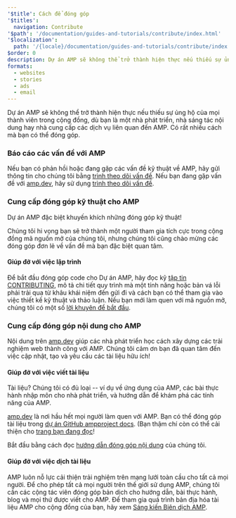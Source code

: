 ```yaml
---
'$title': Cách để đóng góp
'$titles':
  navigation: Contribute
'$path': '/documentation/guides-and-tutorials/contribute/index.html'
'$localization':
  path: '/{locale}/documentation/guides-and-tutorials/contribute/index.html'
$order: 0
description: Dự án AMP sẽ không thể trở thành hiện thực nếu thiếu sự ủng hộ của mọi thành viên trong cộng đồng, dù bạn là một nhà phát triển, nhà sáng tác nội dung hay nhà cung cấp các dịch vụ liên quan đến AMP.
formats:
  - websites
  - stories
  - ads
  - email
---
```


Dự án AMP sẽ không thể trở thành hiện thực nếu thiếu sự ủng hộ của mọi thành viên trong cộng đồng, dù bạn là một nhà phát triển, nhà sáng tác nội dung hay nhà cung cấp các dịch vụ liên quan đến AMP. Có rất nhiều cách mà bạn có thể đóng góp.

### Báo cáo các vấn đề với AMP

Nếu bạn có phản hồi hoặc đang gặp các vấn đề kỹ thuật về AMP, hãy gửi thông tin cho chúng tôi bằng [trình theo dõi vấn đề](https://github.com/ampproject/amphtml/issues). Nếu bạn đang gặp vấn đề với [amp.dev](https://amp.dev), hãy sử dụng [trình theo dõi vấn đề](https://github.com/ampproject/docs/issues).

### Cung cấp đóng góp kỹ thuật cho AMP

Dự án AMP đặc biệt khuyến khích những đóng góp kỹ thuật!

Chúng tôi hi vọng bạn sẽ trở thành một người tham gia tích cực trong cộng đồng mã nguồn mở của chúng tôi, nhưng chúng tôi cũng chào mừng các đóng góp đơn lẻ về vấn đề mà bạn đặc biệt quan tâm.

#### Giúp đỡ với việc lập trình

Để bắt đầu đóng góp code cho Dự án AMP, hãy đọc kỹ [tập tin CONTRIBUTING](https://github.com/ampproject/amphtml/blob/main/docs/contributing.md), mô tả chi tiết quy trình mà một tính năng hoặc bản vá lỗi phải trải qua từ khâu khái niệm đến gửi đi và cách bạn có thể tham gia vào việc thiết kế kỹ thuật và thảo luận. Nếu bạn mới làm quen với mã nguồn mở, chúng tôi có một số [lời khuyên để bắt đầu](https://github.com/ampproject/amphtml/blob/main/docs/contributing.md#contributing-code).

### Cung cấp đóng góp nội dung cho AMP

Nội dung trên [amp.dev](https://amp.dev) giúp các nhà phát triển học cách xây dựng các trải nghiệm web thành công với AMP. Chúng tôi cảm ơn bạn đã quan tâm đến việc cập nhật, tạo và yêu cầu các tài liệu hữu ích!

#### Giúp đỡ với việc viết tài liệu

Tài liệu? Chúng tôi có đủ loại -- ví dụ về ứng dụng của AMP, các bài thực hành nhập môn cho nhà phát triển, và hướng dẫn để khám phá các tính năng của AMP.

[amp.dev](https://amp.dev) là nơi hầu hết mọi người làm quen với AMP. Bạn có thể đóng góp tài liệu trong [dự án GitHub ampproject docs](https://github.com/ampproject/docs). (Bạn thậm chí còn có thể cải thiện cho [trang bạn đang đọc](https://github.com/ampproject/docs/blob/master/content/docs/contribute/contribute.md)!

Bắt đầu bằng cách đọc [hướng dẫn đóng góp nội dung](contribute-documentation/index.md?format=websites) của chúng tôi.

#### Giúp đỡ với việc dịch tài liệu

AMP luôn nỗ lực cải thiện trải nghiệm trên mạng lưới toàn cầu cho tất cả mọi người. Để cho phép tất cả mọi người trên thế giới sử dụng AMP, chúng tôi cần các cộng tác viên đóng góp bản dịch cho hướng dẫn, bài thực hành, blog và mọi thứ được viết cho AMP. Để tham gia quá trình bản địa hóa tài liệu AMP cho cộng đồng của bạn, hãy xem [Sáng kiến Biên dịch AMP](translations/?format=websites).
